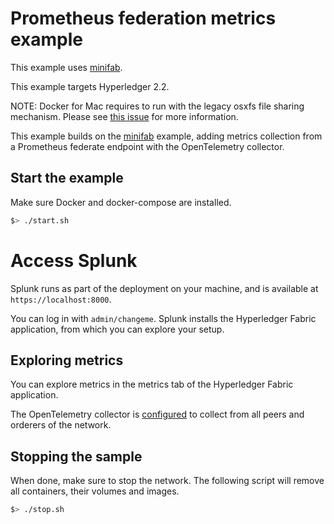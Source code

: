 # Prometheus federation metrics example

This example uses [minifab](https://github.com/hyperledger-labs/minifabric).

This example targets Hyperledger 2.2.

NOTE: Docker for Mac requires to run with the legacy osxfs file sharing mechanism. Please see [this issue](https://github.com/hyperledger-labs/minifabric/issues/141) for more information.

This example builds on the [minifab](../minifab) example, adding metrics collection from a Prometheus federate endpoint with the OpenTelemetry collector.

## Start the example

Make sure Docker and docker-compose are installed.

```bash
$> ./start.sh
```

# Access Splunk

Splunk runs as part of the deployment on your machine, and is available at `https://localhost:8000`.

You can log in with `admin/changeme`. Splunk installs the Hyperledger Fabric application, from which you can explore your setup.

## Exploring metrics

You can explore metrics in the metrics tab of the Hyperledger Fabric application.

The OpenTelemetry collector is [configured](./otel-collector-config.yml) to collect from all peers and orderers of the network.

## Stopping the sample

When done, make sure to stop the network. The following script will remove all containers, their volumes and images.

```bash
$> ./stop.sh
```
